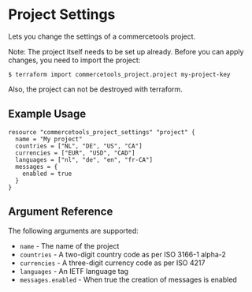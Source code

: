 # Project Settings

Lets you change the settings of a commercetools project.

Note: The project itself needs to be set up already. Before you can apply changes, you need to import the project:

```$ terraform import commercetools_project.project my-project-key```

Also, the project can not be destroyed with terraform.

## Example Usage

```hcl
resource "commercetools_project_settings" "project" {
  name = "My project"
  countries = ["NL", "DE", "US", "CA"]
  currencies = ["EUR", "USD", "CAD"]
  languages = ["nl", "de", "en", "fr-CA"]
  messages = {
    enabled = true
  }
}
```

## Argument Reference

The following arguments are supported:

* `name` -  The name of the project
* `countries` - A two-digit country code as per ISO 3166-1 alpha-2
* `currencies` - A three-digit currency code as per ISO 4217
* `languages` - An IETF language tag
* `messages.enabled` - When true the creation of messages is enabled
